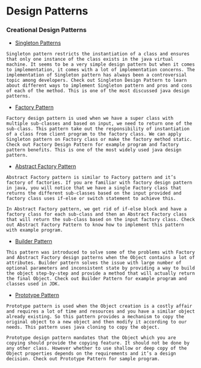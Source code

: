 # Design Patterns

### Creational Design Patterns

- [Singleton Patterns](https://github.com/paulliu87/javadesignpattern/tree/master/creationalDesignPatterns/Singleton)

```
Singleton pattern restricts the instantiation of a class and ensures that only one instance of the class exists in the java virtual machine. It seems to be a very simple design pattern but when it comes to implementation, it comes with a lot of implementation concerns. The implementation of Singleton pattern has always been a controversial topic among developers. Check out Singleton Design Pattern to learn about different ways to implement Singleton pattern and pros and cons of each of the method. This is one of the most discussed java design patterns.

```

- [Factory Pattern](https://github.com/paulliu87/javadesignpattern/tree/master/creationalDesignPatterns/Factory)

```
Factory design pattern is used when we have a super class with multiple sub-classes and based on input, we need to return one of the sub-class. This pattern take out the responsibility of instantiation of a class from client program to the factory class. We can apply Singleton pattern on Factory class or make the factory method static. Check out Factory Design Pattern for example program and factory pattern benefits. This is one of the most widely used java design pattern.
```

- [Abstract Factory Pattern](https://github.com/paulliu87/javadesignpattern/tree/master/creationalDesignPatterns/AbstractFactory)
```
Abstract Factory pattern is similar to Factory pattern and it’s factory of factories. If you are familiar with factory design pattern in java, you will notice that we have a single Factory class that returns the different sub-classes based on the input provided and factory class uses if-else or switch statement to achieve this.

In Abstract Factory pattern, we get rid of if-else block and have a factory class for each sub-class and then an Abstract Factory class that will return the sub-class based on the input factory class. Check out Abstract Factory Pattern to know how to implement this pattern with example program.
```

- [Builder Pattern](https://github.com/paulliu87/javadesignpattern/tree/master/creationalDesignPatterns/Builder)
```
This pattern was introduced to solve some of the problems with Factory and Abstract Factory design patterns when the Object contains a lot of attributes. Builder pattern solves the issue with large number of optional parameters and inconsistent state by providing a way to build the object step-by-step and provide a method that will actually return the final Object. Check out Builder Pattern for example program and classes used in JDK.
```

- [Prototype Pattern](https://github.com/paulliu87/javadesignpattern/tree/master/creationalDesignPatterns/Prototype)
```
Prototype pattern is used when the Object creation is a costly affair and requires a lot of time and resources and you have a similar object already existing. So this pattern provides a mechanism to copy the original object to a new object and then modify it according to our needs. This pattern uses java cloning to copy the object.

Prototype design pattern mandates that the Object which you are copying should provide the copying feature. It should not be done by any other class. However whether to use shallow or deep copy of the Object properties depends on the requirements and it’s a design decision. Check out Prototype Pattern for sample program.
```
